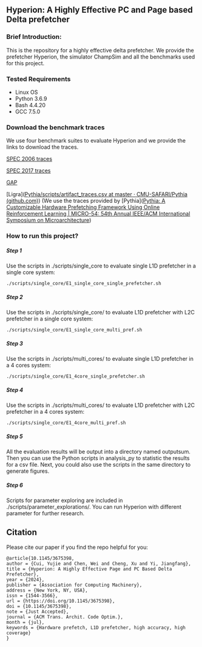 ## Hyperion: A Highly Effective PC and Page based Delta prefetcher

### **Brief Introduction:**

This is the repository for a highly effective delta prefetcher. We provide the prefetcher Hyperion, the simulator ChampSim and all the benchmarks used for this project.

### Tested Requirements

- Linux OS 
- Python 3.6.9
- Bash 4.4.20
- GCC 7.5.0

### Download the benchmark traces

We use four benchmark suites to evaluate Hyperion and we provide the links to download the traces.

[SPEC 2006 traces](https://dpc3.compas.cs.stonybrook.edu/champsim-traces/speccpu/)

[SPEC 2017 traces](https://dpc3.compas.cs.stonybrook.edu/champsim-traces/speccpu/)

[GAP](https://utexas.app.box.com/s/2k54kp8zvrqdfaa8cdhfquvcxwh7yn85/folder/132804668078)

[Ligra]([Pythia/scripts/artifact_traces.csv at master · CMU-SAFARI/Pythia (github.com)](https://github.com/CMU-SAFARI/Pythia/blob/master/scripts/artifact_traces.csv)) (We use the traces provided by [Pythia]([Pythia: A Customizable Hardware Prefetching Framework Using Online Reinforcement Learning | MICRO-54: 54th Annual IEEE/ACM International Symposium on Microarchitecture](https://dl.acm.org/doi/10.1145/3466752.3480114))

### How to run this project?

##### Step 1

Use the scripts in ./scripts/single_core to evaluate single L1D prefetcher in a single core system:

```
./scripts/single_core/E1_single_core_single_prefetcher.sh
```

##### Step 2

Use the scripts in ./scripts/single_core/ to evaluate  L1D prefetcher with L2C prefetcher in a single core system:

```
./scripts/single_core/E1_single_core_multi_pref.sh
```

##### Step 3

Use the scripts in ./scripts/multi_cores/ to evaluate  single  L1D prefetcher in a 4 cores system:

```
./scripts/single_core/E1_4core_single_prefetcher.sh
```

##### Step 4

Use the scripts in ./scripts/multi_cores/ to evaluate  L1D prefetcher with L2C prefetcher in a 4 cores system:

```
./scripts/single_core/E1_4core_multi_pref.sh
```

##### Step 5

All the evaluation results will be output into a directory named outputsum. Then you can use the Python scripts in analysis_py to statistic the results for a csv file. Next, you could also use the scripts in the same directory to generate figures. 

##### Step 6

Scripts for parameter exploring are included in  ./scripts/parameter_explorations/. You can run Hyperion with different parameter for further research.

## Citation

Please cite our paper if you find the repo helpful for you:

```
@article{10.1145/3675398,
author = {Cui, Yujie and Chen, Wei and Cheng, Xu and Yi, Jiangfang},
title = {Hyperion: A Highly Effective Page and PC Based Delta Prefetcher},
year = {2024},
publisher = {Association for Computing Machinery},
address = {New York, NY, USA},
issn = {1544-3566},
url = {https://doi.org/10.1145/3675398},
doi = {10.1145/3675398},
note = {Just Accepted},
journal = {ACM Trans. Archit. Code Optim.},
month = {jul},
keywords = {Hardware prefetch, L1D prefetcher, high accuracy, high coverage}
}
```

